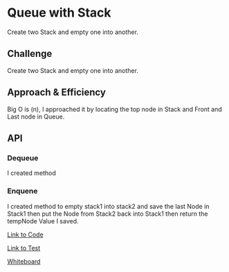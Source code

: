 # Queue with Stack
Create two Stack and empty one into another.

## Challenge
Create two Stack and empty one into another.

## Approach & Efficiency
Big O is (n), I approached it by locating the top node in Stack and Front and Last node in Queue.

## API
### Dequeue
I created method 

### Enquene
I created method to empty stack1 into stack2 and save the last Node in Stack1 then put the Node from Stack2
back into Stack1 then return the tempNode Value I saved.

[Link to Code](../401codechallenges/src/main/java/queueWithStacks/PseudoQueue.java)

[Link to Test](../401codechallenges/src/test/java/queueWithStacks/PseudoQueueTest.java)

[Whiteboard](../assets/queueStack.jpg)
